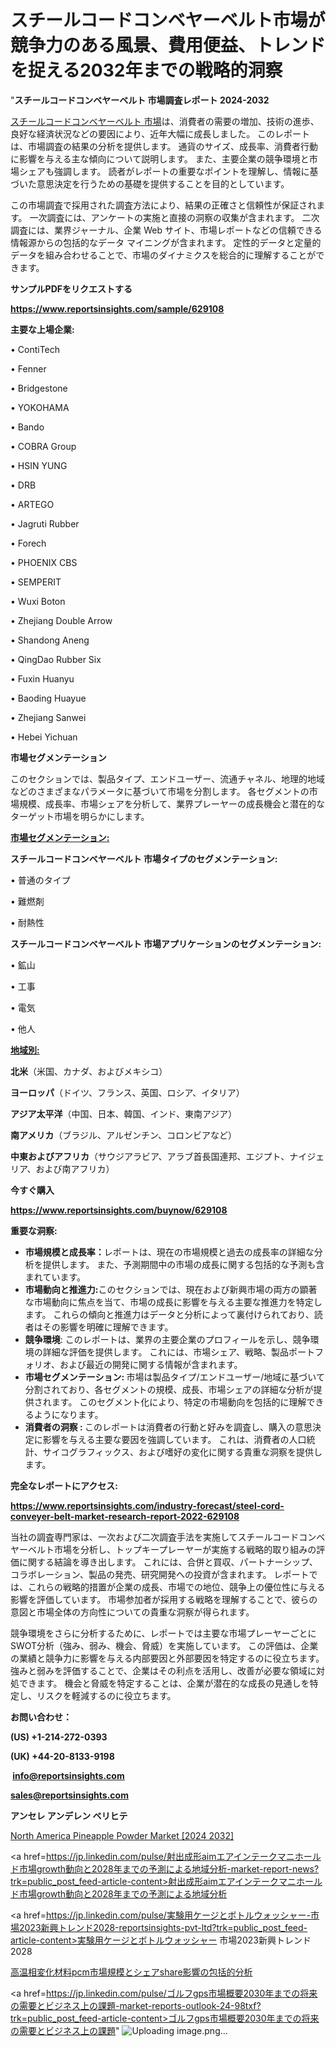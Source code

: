 # スチールコードコンベヤーベルト市場が競争力のある風景、費用便益、トレンドを捉える2032年までの戦略的洞察

"<strong>スチールコードコンベヤーベルト 市場調査レポート 2024-2032</strong>

<a href=https://www.reportsinsights.com/sample/629108>スチールコードコンベヤーベルト 市場</a>は、消費者の需要の増加、技術の進歩、良好な経済状況などの要因により、近年大幅に成長しました。 このレポートは、市場調査の結果の分析を提供します。 通貨のサイズ、成長率、消費者行動に影響を与える主な傾向について説明します。 また、主要企業の競争環境と市場シェアも強調します。 読者がレポートの重要なポイントを理解し、情報に基づいた意思決定を行うための基礎を提供することを目的としています。

この市場調査で採用された調査方法により、結果の正確さと信頼性が保証されます。 一次調査には、アンケートの実施と直接の洞察の収集が含まれます。 二次調査には、業界ジャーナル、企業 Web サイト、市場レポートなどの信頼できる情報源からの包括的なデータ マイニングが含まれます。 定性的データと定量的データを組み合わせることで、市場のダイナミクスを総合的に理解することができます。

<strong><b>サンプルPDFをリクエストする</b></strong>

<a href=https://www.reportsinsights.com/sample/629108><strong><u>https://www.reportsinsights.com/sample/629108</u></strong></a>

<strong>主要な上場企業:</strong>

• ContiTech

• Fenner

• Bridgestone

• YOKOHAMA

• Bando

• COBRA Group

• HSIN YUNG

• DRB

• ARTEGO

• Jagruti Rubber

• Forech

• PHOENIX CBS

• SEMPERIT

• Wuxi Boton

• Zhejiang Double Arrow

• Shandong Aneng

• QingDao Rubber Six

• Fuxin Huanyu

• Baoding Huayue

• Zhejiang Sanwei

• Hebei Yichuan

<strong>市場セグメンテーション</strong>

このセクションでは、製品タイプ、エンドユーザー、流通チャネル、地理的地域などのさまざまなパラメータに基づいて市場を分割します。 各セグメントの市場規模、成長率、市場シェアを分析して、業界プレーヤーの成長機会と潜在的なターゲット市場を明らかにします。

<strong><u>市場セグメンテーション</u></strong><strong><u>:</u></strong>

<strong>スチールコードコンベヤーベルト 市場タイプのセグメンテーション:</strong>

• 普通のタイプ

• 難燃剤

• 耐熱性

<strong>スチールコードコンベヤーベルト 市場アプリケーションのセグメンテーション:</strong>

• 鉱山

• 工事

• 電気

• 他人

<strong><u>地域別</u></strong><strong><u>:</u></strong>

<strong>北米</strong>（米国、カナダ、およびメキシコ）

<strong>ヨーロッパ</strong>（ドイツ、フランス、英国、ロシア、イタリア）

<strong>アジア太平洋</strong>（中国、日本、韓国、インド、東南アジア）

<strong>南アメリカ</strong>（ブラジル、アルゼンチン、コロンビアなど）

<strong>中東およびアフリカ</strong>（サウジアラビア、アラブ首長国連邦、エジプト、ナイジェリア、および南アフリカ）

<strong>今すぐ購入</strong>

<a href=https://www.reportsinsights.com/buynow/629108><strong><u>https://www.reportsinsights.com/buynow/629108</u></strong></a>

<strong>重要な洞察:</strong>
<ul>
  <li><strong>市場規模と成長率：</strong>レポートは、現在の市場規模と過去の成長率の詳細な分析を提供します。 また、予測期間中の市場の成長に関する包括的な予測も含まれています。</li>
  <li><strong>市場動向と推進力:</strong>このセクションでは、現在および新興市場の両方の顕著な市場動向に焦点を当て、市場の成長に影響を与える主要な推進力を特定します。 これらの傾向と推進力はデータと分析によって裏付けられており、読者はその影響を明確に理解できます。</li>
  <li><strong>競争環境</strong>: このレポートは、業界の主要企業のプロフィールを示し、競争環境の詳細な評価を提供します。 これには、市場シェア、戦略、製品ポートフォリオ、および最近の開発に関する情報が含まれます。</li>
  <li><strong>市場セグメンテーション: </strong>市場は製品タイプ/エンドユーザー/地域に基づいて分割されており、各セグメントの規模、成長、市場シェアの詳細な分析が提供されます。 このセグメント化により、特定の市場動向を包括的に理解できるようになります。</li>
  <li><strong>消費者の洞察 : </strong>このレポートは消費者の行動と好みを調査し、購入の意思決定に影響を与える主要な要因を強調しています。 これは、消費者の人口統計、サイコグラフィックス、および嗜好の変化に関する貴重な洞察を提供します。</li>
</ul>
<strong>完全なレポートにアクセス:</strong>

<a href=https://www.reportsinsights.com/industry-forecast/steel-cord-conveyer-belt-market-research-report-2022-629108><strong><u><b>https://www.reportsinsights.com/industry-forecast/steel-cord-conveyer-belt-market-research-report-2022-629108</b></u></strong></a>

当社の調査専門家は、一次および二次調査手法を実施してスチールコードコンベヤーベルト市場を分析し、トップキープレーヤーが実施する戦略的取り組みの評価に関する結論を導き出します。 これには、合併と買収、パートナーシップ、コラボレーション、製品の発売、研究開発への投資が含まれます。 レポートでは、これらの戦略的措置が企業の成長、市場での地位、競争上の優位性に与える影響を評価しています。 市場参加者が採用する戦略を理解することで、彼らの意図と市場全体の方向性についての貴重な洞察が得られます。

競争環境をさらに分析するために、レポートでは主要な市場プレーヤーごとにSWOT分析（強み、弱み、機会、脅威）を実施しています。 この評価は、企業の業績と競争力に影響を与える内部要因と外部要因を特定するのに役立ちます。 強みと弱みを評価することで、企業はその利点を活用し、改善が必要な領域に対処できます。 機会と脅威を特定することは、企業が潜在的な成長の見通しを特定し、リスクを軽減するのに役立ちます。

<strong>お問い合わせ：</strong>

<strong>(US) +1-214-272-0393</strong>

<strong>(UK) +44-20-8133-9198</strong>

<strong> </strong><a href=info@reportsinsights.com><strong><u>info@reportsinsights.com</u></strong></a>

<a href=sales@reportsinsights.com><strong><u>sales@reportsinsights.com</u></strong></a>

<strong>アンセレ アンデレン ベリヒテ</strong>

<a href=https://www.linkedin.com/pulse/north-america-pineapple-powder-market-2024-landscape-2rs0f/>North America Pineapple Powder Market [2024 2032]</a>

<a href=https://jp.linkedin.com/pulse/射出成形aimエアインテークマニホールド市場growth動向と2028年までの予測による地域分析-market-report-news?trk=public_post_feed-article-content>射出成形aimエアインテークマニホールド市場growth動向と2028年までの予測による地域分析</a>

<a href=https://jp.linkedin.com/pulse/実験用ケージとボトルウォッシャー-市場2023新興トレンド2028-reportsinsights-pvt-ltd?trk=public_post_feed-article-content>実験用ケージとボトルウォッシャー 市場2023新興トレンド2028</a>

<a href=https://www.linkedin.com/pulse/高温相変化材料pcm市場規模とシェアshare影響の包括的分析-community-market-research-yzjwe/>高温相変化材料pcm市場規模とシェアshare影響の包括的分析</a>

<a href=https://jp.linkedin.com/pulse/ゴルフgps市場概要2030年までの将来の需要とビジネス上の課題-market-reports-outlook-24-98txf?trk=public_post_feed-article-content>ゴルフgps市場概要2030年までの将来の需要とビジネス上の課題</a>"
![Uploading image.png…]()

